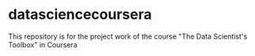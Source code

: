 datasciencecoursera
===================

This repository is for the project work of the course "The Data Scientist's Toolbox" in Coursera
